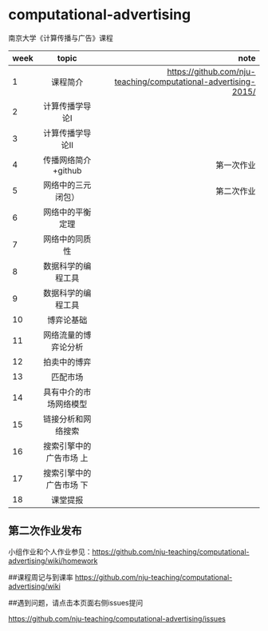 # computational-advertising
南京大学《计算传播与广告》课程



| week          | topic         | note  |
| ------------- |:-------------:| -----:|
|1              | 课程简介            |    https://github.com/nju-teaching/computational-advertising-2015/   |
|2              | 计算传播学导论I	    |        |
|3              | 计算传播学导论II              |      |
|4              | 传播网络简介+github	     |  第一次作业   |
|5              | 网络中的三元闭包）|  第二次作业   |
|6              | 网络中的平衡定理 |       |
|7              | 网络中的同质性	         |      |
|8              | 数据科学的编程工具               |       |
|9              | 数据科学的编程工具               |       |
|10              | 博弈论基础               |        |
|11             | 网络流量的博弈论分析     |       |
|12             | 拍卖中的博弈	                 |     |
|13             | 匹配市场	     |                    |
|14             | 具有中介的市场网络模型         |       |
|15             | 链接分析和网络搜索      |       |
|16             | 搜索引擎中的广告市场 上              |        |
|17             | 搜索引擎中的广告市场 下        |       |
|18             | 课堂提报	              |       |


## 第二次作业发布
小组作业和个人作业参见：https://github.com/nju-teaching/computational-advertising/wiki/homework

##课程周记与到课率
https://github.com/nju-teaching/computational-advertising/wiki

##遇到问题，请点击本页面右侧issues提问

https://github.com/nju-teaching/computational-advertising/issues
